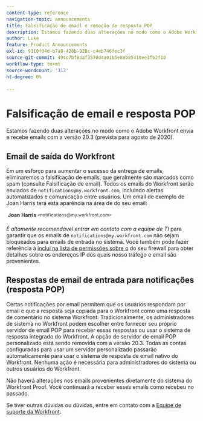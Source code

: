 ```yaml
---
content-type: reference
navigation-topic: announcements
title: Falsificação de email e remoção de resposta POP
description: Estamos fazendo duas alterações no modo como o Adobe Workfront envia e recebe emails com a versão 20.3 (prevista para agosto de 2020).
author: Luke
feature: Product Announcements
exl-id: 9110f04d-b7a9-428b-928c-c4eb746fec3f
source-git-commit: 494c7bf8aaf3570d4a01b5e88b85410ee3f52f18
workflow-type: tm+mt
source-wordcount: '313'
ht-degree: 0%

---
```


# Falsificação de email e resposta POP

Estamos fazendo duas alterações no modo como o Adobe Workfront envia e recebe emails com a versão 20.3 (prevista para agosto de 2020).

## Email de saída do Workfront

Em um esforço para aumentar o sucesso da entrega de emails, eliminaremos a falsificação de emails, que geralmente são marcados como spam (consulte Falsificação de email). Todos os emails do Workfront serão enviados de `notifications@my.workfront.com`, incluindo alertas automatizados e comunicação entre usuários. Um email de exemplo de Joan Harris terá esta aparência na área de do seu email:

![Exemplo de email](assets/noreply.png)

*É altamente recomendável entrar em contato com a equipe de TI* para garantir que os emails de `notifications@my.workfront.com` não sejam bloqueados para emails de entrada no sistema. Você também pode fazer referência à [inclui na lista de permissões sobre o](../../../administration-and-setup/get-started-wf-administration/configure-your-firewall.md) do seu firewall para obter detalhes sobre os endereços IP dos quais nosso tráfego e email são provenientes.

## Respostas de email de entrada para notificações (resposta POP)

Certas notificações por email permitem que os usuários respondam por email e que a resposta seja copiada para o Workfront como uma resposta de comentário no sistema Workfront. Tradicionalmente, os administradores de sistema no Workfront podem escolher entre fornecer seu próprio servidor de email POP para receber essas respostas ou usar o sistema de resposta integrado do Workfront. A opção de servidor de email POP personalizado está sendo removida com a versão 20.3. Todas as contas configuradas para usar um servidor personalizado passarão automaticamente para usar o sistema de resposta de email nativo do Workfront. Nenhuma ação é necessária para administradores do sistema ou outros usuários do Workfront.

Não haverá alterações nos emails provenientes diretamente do sistema do Workfront Proof. Você continuará a receber esses emails como recebeu no passado.

Se tiver outras dúvidas ou dúvidas, entre em contato com a [Equipe de suporte da Workfront](https://one.workfront.com/s/support?language=en_US).

